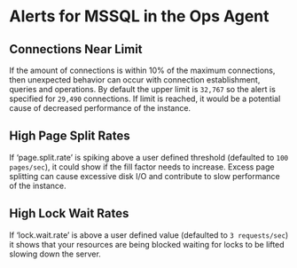 # Alerts for MSSQL in the Ops Agent

## Connections Near Limit

If the amount of connections is within 10% of the maximum connections, then unexpected behavior can occur with connection establishment, queries and operations. By default the upper limit is `32,767` so the alert is specified for `29,490` connections. If limit is reached, it would be a potential cause of decreased performance of the instance.

## High Page Split Rates

If ‘page.split.rate’ is spiking above a user defined threshold (defaulted to `100 pages/sec`), it could show if the fill factor needs to increase. Excess page splitting can cause excessive disk I/O and contribute to slow performance of the instance.

## High Lock Wait Rates

If ‘lock.wait.rate’ is above a user defined value (defaulted to `3 requests/sec`) it shows that your resources are being blocked waiting for locks to be lifted slowing down the server.
